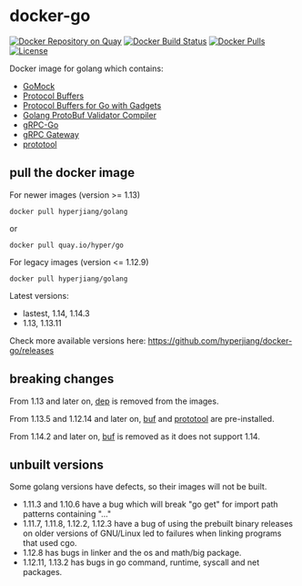# docker-go

[![Docker Repository on Quay](https://quay.io/repository/hyper/go/status "Docker Repository on Quay")](https://quay.io/repository/hyper/go)
[![Docker Build Status](https://img.shields.io/docker/build/hyperjiang/golang.svg)](https://hub.docker.com/r/hyperjiang/golang)
[![Docker Pulls](https://img.shields.io/docker/pulls/hyperjiang/golang.svg)](https://hub.docker.com/r/hyperjiang/golang)
[![License](https://img.shields.io/github/license/hyperjiang/docker-go.svg)](https://github.com/hyperjiang/docker-go)

Docker image for golang which contains:

- [GoMock](https://github.com/golang/mock)
- [Protocol Buffers](https://github.com/protocolbuffers/protobuf)
- [Protocol Buffers for Go with Gadgets](https://github.com/gogo/protobuf)
- [Golang ProtoBuf Validator Compiler](https://github.com/mwitkow/go-proto-validators)
- [gRPC-Go](https://github.com/grpc/grpc-go)
- [gRPC Gateway](https://github.com/grpc-ecosystem/grpc-gateway)
- [prototool](https://github.com/uber/prototool)

## pull the docker image

For newer images (version >= 1.13)

```
docker pull hyperjiang/golang
```

or

```
docker pull quay.io/hyper/go
```

For legacy images (version <= 1.12.9)

```
docker pull hyperjiang/golang
```

Latest versions:

- lastest, 1.14, 1.14.3
- 1.13, 1.13.11

Check more available versions here: https://github.com/hyperjiang/docker-go/releases

## breaking changes

From 1.13 and later on, [dep](https://github.com/golang/dep) is removed from the images.

From 1.13.5 and 1.12.14 and later on, [buf](https://github.com/bufbuild/buf) and [prototool](https://github.com/uber/prototool) are pre-installed.

From 1.14.2 and later on, [buf](https://github.com/bufbuild/buf) is removed as it does not support 1.14.

## unbuilt versions

Some golang versions have defects, so their images will not be built.

- 1.11.3 and 1.10.6 have a bug which will break "go get" for import path patterns containing "..."
- 1.11.7, 1.11.8, 1.12.2, 1.12.3 have a bug of using the prebuilt binary releases on older versions of GNU/Linux led to failures when linking programs that used cgo.
- 1.12.8 has bugs in linker and the os and math/big package.
- 1.12.11, 1.13.2 has bugs in go command, runtime, syscall and net packages.
